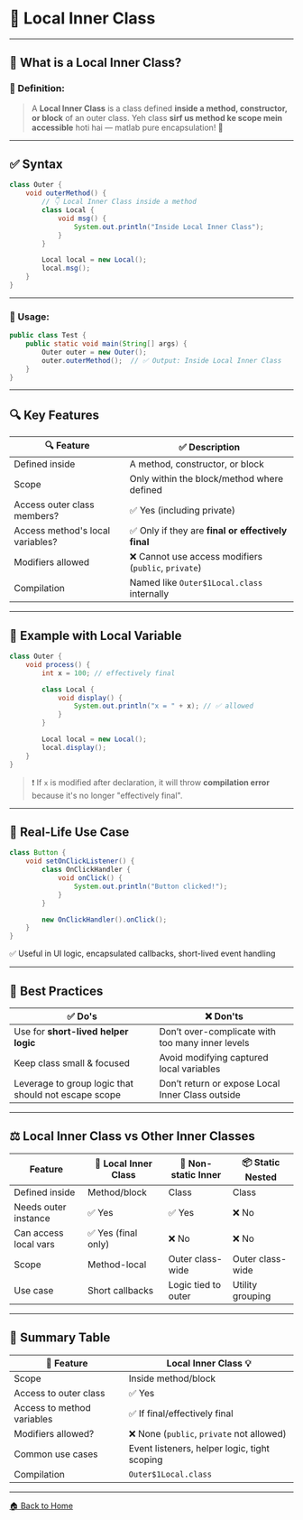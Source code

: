# 🏡 Local Inner Class

---

## 🧠 What is a Local Inner Class?

### 📌 Definition:

> A **Local Inner Class** is a class defined **inside a method, constructor, or block** of an outer class.
> Yeh class **sirf us method ke scope mein accessible** hoti hai — matlab pure encapsulation! 🔐

---

## ✅ Syntax

```java
class Outer {
    void outerMethod() {
        // 👇 Local Inner Class inside a method
        class Local {
            void msg() {
                System.out.println("Inside Local Inner Class");
            }
        }

        Local local = new Local();
        local.msg();
    }
}
```

---

### 🧪 Usage:

```java
public class Test {
    public static void main(String[] args) {
        Outer outer = new Outer();
        outer.outerMethod();  // ✅ Output: Inside Local Inner Class
    }
}
```

---

## 🔍 Key Features

| 🔍 Feature                       | ✅ Description                                       |
| -------------------------------- | --------------------------------------------------- |
| Defined inside                   | A method, constructor, or block                     |
| Scope                            | Only within the block/method where defined          |
| Access outer class members?      | ✅ Yes (including private)                           |
| Access method's local variables? | ✅ Only if they are **final or effectively final**   |
| Modifiers allowed                | ❌ Cannot use access modifiers (`public`, `private`) |
| Compilation                      | Named like `Outer$1Local.class` internally          |

---

## 🧪 Example with Local Variable

```java
class Outer {
    void process() {
        int x = 100; // effectively final

        class Local {
            void display() {
                System.out.println("x = " + x); // ✅ allowed
            }
        }

        Local local = new Local();
        local.display();
    }
}
```

> ❗ If `x` is modified after declaration, it will throw **compilation error** because it's no longer "effectively final".

---

## 🧾 Real-Life Use Case

```java
class Button {
    void setOnClickListener() {
        class OnClickHandler {
            void onClick() {
                System.out.println("Button clicked!");
            }
        }

        new OnClickHandler().onClick();
    }
}
```

✅ Useful in UI logic, encapsulated callbacks, short-lived event handling

---

## 🧼 Best Practices

| ✅ Do's                                               | ❌ Don'ts                                         |
| ---------------------------------------------------- | ------------------------------------------------ |
| Use for **short-lived helper logic**                 | Don’t over-complicate with too many inner levels |
| Keep class small & focused                           | Avoid modifying captured local variables         |
| Leverage to group logic that should not escape scope | Don’t return or expose Local Inner Class outside |

---

## ⚖️ Local Inner Class vs Other Inner Classes

| Feature               | 🧱 Local Inner Class | 🔗 Non-static Inner | 📦 Static Nested |
| --------------------- | -------------------- | ------------------- | ---------------- |
| Defined inside        | Method/block         | Class               | Class            |
| Needs outer instance  | ✅ Yes                | ✅ Yes               | ❌ No             |
| Can access local vars | ✅ Yes (final only)   | ❌ No                | ❌ No             |
| Scope                 | Method-local         | Outer class-wide    | Outer class-wide |
| Use case              | Short callbacks      | Logic tied to outer | Utility grouping |

---

## 🏁 Summary Table

| 📌 Feature                 | Local Inner Class 💡                         |
| -------------------------- | -------------------------------------------- |
| Scope                      | Inside method/block                          |
| Access to outer class      | ✅ Yes                                        |
| Access to method variables | ✅ If final/effectively final                 |
| Modifiers allowed?         | ❌ None (`public`, `private` not allowed)     |
| Common use cases           | Event listeners, helper logic, tight scoping |
| Compilation                | `Outer$1Local.class`                         |

---

[🏠 Back to Home](../../README.md)